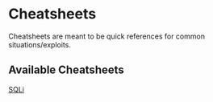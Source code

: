 # Cheatsheets

Cheatsheets are meant to be quick references for common situations/exploits.

## Available Cheatsheets

[SQLi](sqli.md)
